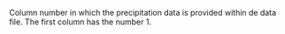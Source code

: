 
Column number in which the precipitation data is provided within de data file.
The first column has the number 1.
